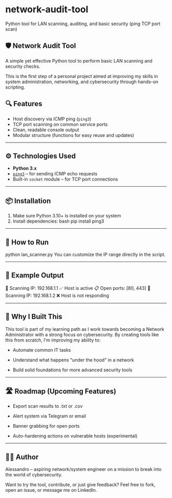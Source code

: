# network-audit-tool
Python tool for LAN scanning, auditing, and basic security (ping TCP port scan)

## 🛡️ Network Audit Tool

A simple yet effective Python tool to perform basic LAN scanning and security checks.

This is the first step of a personal project aimed at improving my skills in system administration, networking, and cybersecurity through hands-on scripting.

## 🔍 Features

- Host discovery via ICMP ping (`ping3`)
- TCP port scanning on common service ports
- Clean, readable console output
- Modular structure (functions for easy reuse and updates)

---

## ⚙️ Technologies Used

- **Python 3.x**
- [`ping3`](https://pypi.org/project/ping3/) – for sending ICMP echo requests
- Built-in `socket` module – for TCP port connections

---

## 📦 Installation

1. Make sure Python 3.10+ is installed on your system
2. Install dependencies:
    bash
    pip install ping3

---

## 🚀 How to Run

python lan_scanner.py
You can customize the IP range directly in the script.

---

## 🧪 Example Output

🔗 Scanning IP: 192.168.1.1
✅ Host is active
📋 Open ports: [80, 443]
🔗 Scanning IP: 192.168.1.2
❌ Host is not responding

---

## 🧠 Why I Built This

This tool is part of my learning path as I work towards becoming a Network Administrator with a strong focus on cybersecurity.
By creating tools like this from scratch, I'm improving my ability to:

- Automate common IT tasks

- Understand what happens "under the hood" in a network

- Build solid foundations for more advanced security tools

---

## 🛣️ Roadmap (Upcoming Features)

- Export scan results to .txt or .csv

- Alert system via Telegram or email

- Banner grabbing for open ports

- Auto-hardening actions on vulnerable hosts (experimental)

---

## 👨‍💻 Author

Alessandro – aspiring network/system engineer on a mission to break into the world of cybersecurity.


Want to try the tool, contribute, or just give feedback?
Feel free to fork, open an issue, or message me on LinkedIn.
